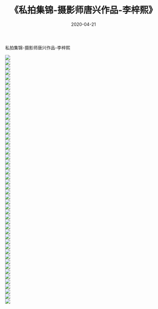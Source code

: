 ﻿---
layout: post
title:  《私拍集锦-摄影师唐兴作品-李梓熙》
date:   2020-04-21
img: http://imgx.orgx.ga/漏D/网络美图/2020/私拍集锦-摄影师唐兴作品-李梓熙/000.jpg
categories: [美女, 清纯, 唯美]
---

私拍集锦-摄影师唐兴作品-李梓熙

  ![](http://imgx.orgx.ga/漏D/网络美图/2020/私拍集锦-摄影师唐兴作品-李梓熙/001.jpg) <br> ![](http://imgx.orgx.ga/漏D/网络美图/2020/私拍集锦-摄影师唐兴作品-李梓熙/002.jpg) <br> ![](http://imgx.orgx.ga/漏D/网络美图/2020/私拍集锦-摄影师唐兴作品-李梓熙/003.jpg) <br> ![](http://imgx.orgx.ga/漏D/网络美图/2020/私拍集锦-摄影师唐兴作品-李梓熙/004.jpg) <br> ![](http://imgx.orgx.ga/漏D/网络美图/2020/私拍集锦-摄影师唐兴作品-李梓熙/005.jpg) <br> ![](http://imgx.orgx.ga/漏D/网络美图/2020/私拍集锦-摄影师唐兴作品-李梓熙/006.jpg) <br> ![](http://imgx.orgx.ga/漏D/网络美图/2020/私拍集锦-摄影师唐兴作品-李梓熙/007.jpg) <br> ![](http://imgx.orgx.ga/漏D/网络美图/2020/私拍集锦-摄影师唐兴作品-李梓熙/008.jpg) <br> ![](http://imgx.orgx.ga/漏D/网络美图/2020/私拍集锦-摄影师唐兴作品-李梓熙/009.jpg) <br> ![](http://imgx.orgx.ga/漏D/网络美图/2020/私拍集锦-摄影师唐兴作品-李梓熙/010.jpg) <br> ![](http://imgx.orgx.ga/漏D/网络美图/2020/私拍集锦-摄影师唐兴作品-李梓熙/011.jpg) <br> ![](http://imgx.orgx.ga/漏D/网络美图/2020/私拍集锦-摄影师唐兴作品-李梓熙/012.jpg) <br> ![](http://imgx.orgx.ga/漏D/网络美图/2020/私拍集锦-摄影师唐兴作品-李梓熙/013.jpg) <br> ![](http://imgx.orgx.ga/漏D/网络美图/2020/私拍集锦-摄影师唐兴作品-李梓熙/014.jpg) <br> ![](http://imgx.orgx.ga/漏D/网络美图/2020/私拍集锦-摄影师唐兴作品-李梓熙/015.jpg) <br> ![](http://imgx.orgx.ga/漏D/网络美图/2020/私拍集锦-摄影师唐兴作品-李梓熙/016.jpg) <br> ![](http://imgx.orgx.ga/漏D/网络美图/2020/私拍集锦-摄影师唐兴作品-李梓熙/017.jpg) <br> ![](http://imgx.orgx.ga/漏D/网络美图/2020/私拍集锦-摄影师唐兴作品-李梓熙/018.jpg) <br> ![](http://imgx.orgx.ga/漏D/网络美图/2020/私拍集锦-摄影师唐兴作品-李梓熙/019.jpg) <br> ![](http://imgx.orgx.ga/漏D/网络美图/2020/私拍集锦-摄影师唐兴作品-李梓熙/020.jpg) <br> ![](http://imgx.orgx.ga/漏D/网络美图/2020/私拍集锦-摄影师唐兴作品-李梓熙/021.jpg) <br> ![](http://imgx.orgx.ga/漏D/网络美图/2020/私拍集锦-摄影师唐兴作品-李梓熙/022.jpg) <br> ![](http://imgx.orgx.ga/漏D/网络美图/2020/私拍集锦-摄影师唐兴作品-李梓熙/023.jpg) <br> ![](http://imgx.orgx.ga/漏D/网络美图/2020/私拍集锦-摄影师唐兴作品-李梓熙/024.jpg) <br> ![](http://imgx.orgx.ga/漏D/网络美图/2020/私拍集锦-摄影师唐兴作品-李梓熙/025.jpg) <br> ![](http://imgx.orgx.ga/漏D/网络美图/2020/私拍集锦-摄影师唐兴作品-李梓熙/026.jpg) <br> ![](http://imgx.orgx.ga/漏D/网络美图/2020/私拍集锦-摄影师唐兴作品-李梓熙/027.jpg) <br> ![](http://imgx.orgx.ga/漏D/网络美图/2020/私拍集锦-摄影师唐兴作品-李梓熙/028.jpg) <br> ![](http://imgx.orgx.ga/漏D/网络美图/2020/私拍集锦-摄影师唐兴作品-李梓熙/029.jpg) <br> ![](http://imgx.orgx.ga/漏D/网络美图/2020/私拍集锦-摄影师唐兴作品-李梓熙/030.jpg) <br> ![](http://imgx.orgx.ga/漏D/网络美图/2020/私拍集锦-摄影师唐兴作品-李梓熙/031.jpg) <br> ![](http://imgx.orgx.ga/漏D/网络美图/2020/私拍集锦-摄影师唐兴作品-李梓熙/032.jpg) <br> ![](http://imgx.orgx.ga/漏D/网络美图/2020/私拍集锦-摄影师唐兴作品-李梓熙/033.jpg) <br> ![](http://imgx.orgx.ga/漏D/网络美图/2020/私拍集锦-摄影师唐兴作品-李梓熙/034.jpg) <br> ![](http://imgx.orgx.ga/漏D/网络美图/2020/私拍集锦-摄影师唐兴作品-李梓熙/035.jpg) <br> ![](http://imgx.orgx.ga/漏D/网络美图/2020/私拍集锦-摄影师唐兴作品-李梓熙/036.jpg) <br> ![](http://imgx.orgx.ga/漏D/网络美图/2020/私拍集锦-摄影师唐兴作品-李梓熙/037.jpg) <br> ![](http://imgx.orgx.ga/漏D/网络美图/2020/私拍集锦-摄影师唐兴作品-李梓熙/038.jpg) <br> ![](http://imgx.orgx.ga/漏D/网络美图/2020/私拍集锦-摄影师唐兴作品-李梓熙/039.jpg) <br> ![](http://imgx.orgx.ga/漏D/网络美图/2020/私拍集锦-摄影师唐兴作品-李梓熙/040.jpg) <br> ![](http://imgx.orgx.ga/漏D/网络美图/2020/私拍集锦-摄影师唐兴作品-李梓熙/041.jpg) <br> ![](http://imgx.orgx.ga/漏D/网络美图/2020/私拍集锦-摄影师唐兴作品-李梓熙/042.jpg) <br> ![](http://imgx.orgx.ga/漏D/网络美图/2020/私拍集锦-摄影师唐兴作品-李梓熙/043.jpg) <br> ![](http://imgx.orgx.ga/漏D/网络美图/2020/私拍集锦-摄影师唐兴作品-李梓熙/044.jpg) <br> ![](http://imgx.orgx.ga/漏D/网络美图/2020/私拍集锦-摄影师唐兴作品-李梓熙/045.jpg) <br> ![](http://imgx.orgx.ga/漏D/网络美图/2020/私拍集锦-摄影师唐兴作品-李梓熙/046.jpg) <br> ![](http://imgx.orgx.ga/漏D/网络美图/2020/私拍集锦-摄影师唐兴作品-李梓熙/047.jpg) <br> ![](http://imgx.orgx.ga/漏D/网络美图/2020/私拍集锦-摄影师唐兴作品-李梓熙/048.jpg) <br> ![](http://imgx.orgx.ga/漏D/网络美图/2020/私拍集锦-摄影师唐兴作品-李梓熙/049.jpg) <br> ![](http://imgx.orgx.ga/漏D/网络美图/2020/私拍集锦-摄影师唐兴作品-李梓熙/050.jpg) <br>